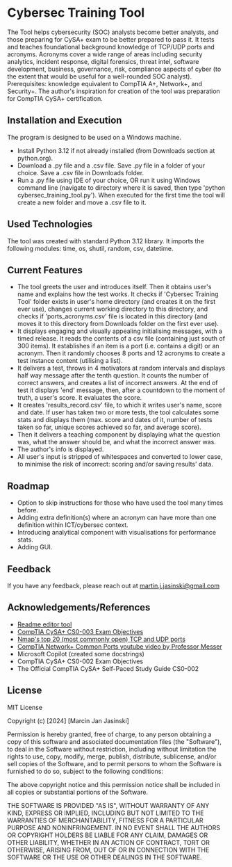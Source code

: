 
# Cybersec Training Tool

The Tool helps cybersecurity (SOC) analysts become better analysts, and those preparing for CySA+ exam to be better prepared to pass it. It tests and teaches foundational background knowledge of TCP/UDP ports and acronyms. Acronyms cover a wide range of areas including security analytics, incident response, digital forensics, threat intel, software development, business, governance, risk, compliance aspects of cyber (to the extent that would be useful for a well-rounded SOC analyst). Prerequisites: knowledge equivalent to CompTIA A+, Network+, and Security+. The author's inspiration for creation of the tool was preparation for CompTIA CySA+ certification.


## Installation and Execution

The program is designed to be used on a Windows machine.

- Install Python 3.12 if not already installed (from Downloads section at python.org).
- Download a .py file and a .csv file. Save .py file in a folder of your choice. Save a .csv file in Downloads folder.
- Run a .py file using IDE of your choice, OR run it using Windows command line (navigate to directory where it is saved, then type 'python cybersec_training_tool.py'). When executed for the first time the tool will create a new folder and move a .csv file to it.
    
## Used Technologies

The tool was created with standard Python 3.12 library. It imports the following modules: time, os, shutil, random, csv, datetime.
## Current Features

- The tool greets the user and introduces itself. Then it obtains user's name and explains how the test works. It checks if 'Cybersec Training Tool' folder exists in user's home directory (and creates it on the first ever use), changes current working directory to this directory, and checks if 'ports_acronyms.csv' file is located in this directory (and moves it to this directory from Downloads folder on the first ever use). 
- It displays engaging and visually appealing initialising messages, with a timed release. It reads the contents of a csv file (containing just south of 300 items). It establishes if an item is a port (i.e. contains a digit) or an acronym. Then it randomly chooses 8 ports and 12 acronyms to create a test instance content (utilising a list). 
- It delivers a test, throws in 4 motivators at random intervals and displays half way message after the tenth question. It counts the number of correct answers, and creates a list of incorrect answers. At the end of test it displays 'end' message, then, after a countdown to the moment of truth, a user's score. It evaluates the score. 
- It creates 'results_record.csv' file, to which it writes user's name, score and date. If user has taken two or more tests, the tool calculates some stats and displays them (max. score and dates of it, number of tests taken so far, unique scores achieved so far, and average score). 
- Then it delivers a teaching component by displaying what the question was, what the answer should be, and what the incorrect answer was.
- The author's info is displayed.
- All user's input is stripped of whitespaces and converted to lower case, to minimise the risk of incorrect: scoring and/or saving results' data.


## Roadmap

- Option to skip instructions for those who have used the tool many times before.
- Adding extra definition(s) where an acronym can have more than one definition within ICT/cybersec context.
- Introducing analytical component with visualisations for performance stats.
- Adding GUI.


## Feedback

If you have any feedback, please reach out at martin.j.jasinski@gmail.com 


## Acknowledgements/References

 - [Readme editor tool](https://readme.so/editor)
 - [CompTIA CySA+ CS0-003 Exam Objectives](https://www.comptia.org/certifications/cybersecurity-analyst)
 - [Nmap's top  20 (most commonly open) TCP and UDP ports](https://nmap.org/book/port-scanning.html)
  - [CompTIA Network+ Common Ports youtube video by Professor Messer](https://youtu.be/jX1pobYmZdE?si=ZymMcwGSJ4_8gwm1)
 - Microsoft Copilot (created some docstrings)
 - CompTIA CySA+ CS0-002 Exam Objectives
 - The Official CompTIA CySA+ Self-Paced Study Guide CS0-002

## License

MIT License

Copyright (c) [2024] [Marcin Jan Jasinski]

Permission is hereby granted, free of charge, to any person obtaining a copy
of this software and associated documentation files (the "Software"), to deal
in the Software without restriction, including without limitation the rights
to use, copy, modify, merge, publish, distribute, sublicense, and/or sell
copies of the Software, and to permit persons to whom the Software is
furnished to do so, subject to the following conditions:

The above copyright notice and this permission notice shall be included in all
copies or substantial portions of the Software.

THE SOFTWARE IS PROVIDED "AS IS", WITHOUT WARRANTY OF ANY KIND, EXPRESS OR
IMPLIED, INCLUDING BUT NOT LIMITED TO THE WARRANTIES OF MERCHANTABILITY,
FITNESS FOR A PARTICULAR PURPOSE AND NONINFRINGEMENT. IN NO EVENT SHALL THE
AUTHORS OR COPYRIGHT HOLDERS BE LIABLE FOR ANY CLAIM, DAMAGES OR OTHER
LIABILITY, WHETHER IN AN ACTION OF CONTRACT, TORT OR OTHERWISE, ARISING FROM,
OUT OF OR IN CONNECTION WITH THE SOFTWARE OR THE USE OR OTHER DEALINGS IN THE
SOFTWARE.

